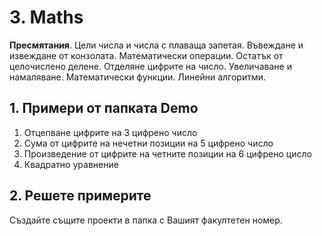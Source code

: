 # 3. Maths
**Пресмятания**. Цели числа и числа с плаваща запетая. Въвеждане и извеждане от конзолата. Математически операции. Остатък от целочислено делене. Отделяне цифрите на число. Увеличаване и намаляване. Математически функции. Линейни алгоритми.

## 1. Примери от папката Demo
1. Отцепване цифрите на 3 цифрено число
2. Сума от цифрите на нечетни позиции на 5 цифрено число
3. Произведение от цифрите на четните позиции на 6 цифрено цисло
4. Квадратно уравнение

## 2. Решете примерите
Създайте същите проекти в папка с Вашият факултетен номер.